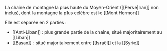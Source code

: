 La chaîne de montagne la plus haute du Moyen-Orient ([[Perse|Iran]] non inclus), dont la montagne la plus célèbre est le [[Mont Hermon]]

Elle est séparée en 2 parties :
- [[Anti-Liban]] : plus grande partie de la chaîne, situé majoritairement au [[Liban]]
- [[Basan]] : situé majoritairement entre [[Israël]] et la [[Syrie]]

